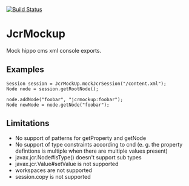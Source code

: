 [![Build Status](https://travis-ci.org/jbloemendal/jcrmockup.svg?branch=master)](https://travis-ci.org/jbloemendal/jcrmockup)

JcrMockup
============

Mock hippo cms xml console exports.

## Examples
```
Session session = JcrMockUp.mockJcrSession("/content.xml");
Node node = session.getRootNode();

node.addNode("foobar", "jcrmockup:foobar");
Node newNode = node.getNode("foobar");
```

## Limitations
 * No support of patterns for getProperty and getNode
 * No support of type constraints according to cnd (e. g. the property defintions is multiple when there are multiple values present)
 * javax.jcr.Node#isType() doesn't support sub types
 * javax.jcr.Value#setValue is not supported
 * workspaces are not supported
 * session.copy is not supported
